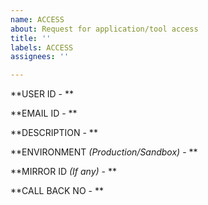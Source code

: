 ```yaml
---
name: ACCESS
about: Request for application/tool access
title: ''
labels: ACCESS
assignees: ''

---
```


**USER ID - **

**EMAIL ID - **

**DESCRIPTION - **

**ENVIRONMENT *(Production/Sandbox)* - **

**MIRROR ID *(If any)* - **

**CALL BACK NO - **
